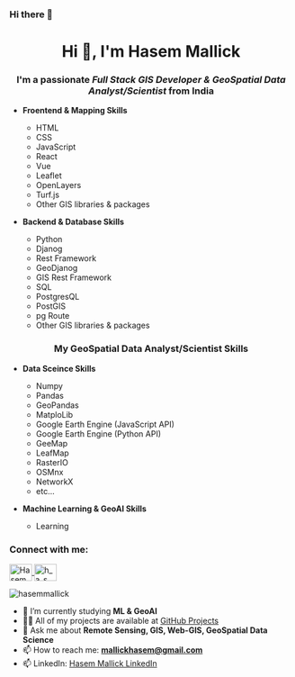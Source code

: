 ### Hi there 👋

<h1 align="center">Hi 👋, I'm Hasem Mallick</h1>
<h3 align="center">I'm a passionate <em> <b>Full Stack GIS Developer & GeoSpatial Data Analyst/Scientist</b> </em> from India</h3>

- **Froentend & Mapping Skills**
  - HTML
  - CSS
  - JavaScript
  - React
  - Vue
  - Leaflet
  - OpenLayers
  - Turf.js
  - Other GIS libraries & packages
 
- **Backend & Database Skills**
  - Python
  - Djanog
  - Rest Framework
  - GeoDjanog
  - GIS Rest Framework
  - SQL
  - PostgresQL
  - PostGIS
  - pg Route
  - Other GIS libraries & packages



<h3 align="center">My GeoSpatial Data Analyst/Scientist Skills</h3>


- **Data Sceince Skills**
  - Numpy
  - Pandas
  - GeoPandas
  - MatploLib
  - Google Earth Engine (JavaScript API)
  - Google Earth Engine (Python API)
  - GeeMap
  - LeafMap
  - RasterIO
  - OSMnx
  - NetworkX
  - etc...

- **Machine Learning & GeoAI Skills**
  - Learning

<h3 align="left">Connect with me:</h3>
<p align="left">
  <a href="https://www.linkedin.com/in/hasem-mallick-69366b196/" target="blank">
    <img align="center" src="https://raw.githubusercontent.com/rahuldkjain/github-profile-readme-generator/master/src/images/icons/Social/linked-in-alt.svg" alt="Hasem Mallick" height="30" width="40" />
  </a>
  <a href="https://instagram.com/h_a_s_e_m_" target="blank">
    <img align="center" src="https://raw.githubusercontent.com/rahuldkjain/github-profile-readme-generator/master/src/images/icons/Social/instagram.svg" alt="h_a_s_e_m_" height="30" width="40" />
  </a>
</p>

<p align="left"> <img src="https://komarev.com/ghpvc/?username=hasemmallick&label=Profile%20views&color=0e75b6&style=flat" alt="hasemmallick" /> </p>

- 🌱 I’m currently studying **ML & GeoAI**
- 👨‍💻 All of my projects are available at [GitHub Projects](https://github.com/HasemMallick/) 
- 💬 Ask me about **Remote Sensing, GIS, Web-GIS, GeoSpatial Data Science**
- 📫 How to reach me: **mallickhasem@gmail.com**
- 📫 LinkedIn: [Hasem Mallick LinkedIn](https://linkedin.com/in/hasemmallick)
